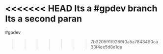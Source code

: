 <<<<<<< HEAD
Its a #gpdev branch
Its a second paran
=======
#gpdev
>>>>>>> 7b320591f9269f0a5a7843490ca33f4ee5d8e1da
